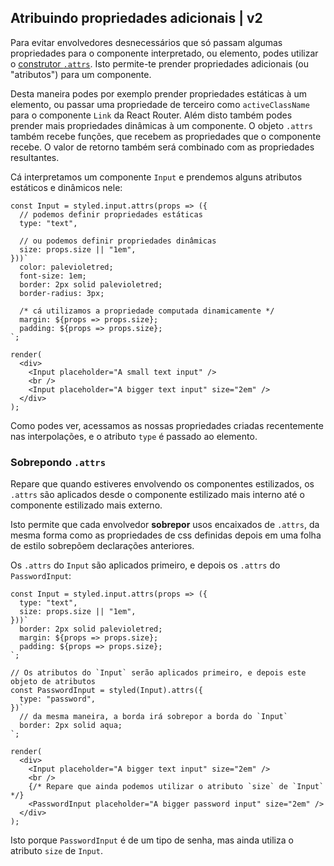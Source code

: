 ## Atribuindo propriedades adicionais | v2

Para evitar envolvedores desnecessários que só passam algumas propriedades para o componente interpretado, ou elemento, podes utilizar o [construtor `.attrs`](/docs/api#attrs). Isto permite-te prender propriedades adicionais (ou "atributos") para um componente.

Desta maneira podes por exemplo prender propriedades estáticas à um elemento, ou passar uma propriedade de terceiro como `activeClassName` para o componente `Link` da React Router. Além disto também podes prender mais propriedades dinâmicas à um componente. O objeto `.attrs` também recebe funções, que recebem as propriedades que o componente recebe. O valor de retorno também será combinado com as propriedades resultantes.

Cá interpretamos um componente `Input` e prendemos alguns atributos estáticos e dinâmicos nele:

```react
const Input = styled.input.attrs(props => ({
  // podemos definir propriedades estáticas
  type: "text",

  // ou podemos definir propriedades dinâmicas
  size: props.size || "1em",
}))`
  color: palevioletred;
  font-size: 1em;
  border: 2px solid palevioletred;
  border-radius: 3px;

  /* cá utilizamos a propriedade computada dinamicamente */
  margin: ${props => props.size};
  padding: ${props => props.size};
`;

render(
  <div>
    <Input placeholder="A small text input" />
    <br />
    <Input placeholder="A bigger text input" size="2em" />
  </div>
);
```

Como podes ver, acessamos as nossas propriedades criadas recentemente nas interpolações, e o atributo `type` é passado ao elemento.

### Sobrepondo `.attrs`

Repare que quando estiveres envolvendo os componentes estilizados, os `.attrs` são aplicados desde o componente estilizado mais interno até o componente estilizado mais externo.

Isto permite que cada envolvedor **sobrepor** usos encaixados de `.attrs`, da mesma forma como as propriedades de css definidas depois em uma folha de estilo sobrepõem declarações anteriores.

Os `.attrs` do `Input` são aplicados primeiro, e depois os `.attrs` do `PasswordInput`:

```react
const Input = styled.input.attrs(props => ({
  type: "text",
  size: props.size || "1em",
}))`
  border: 2px solid palevioletred;
  margin: ${props => props.size};
  padding: ${props => props.size};
`;

// Os atributos do `Input` serão aplicados primeiro, e depois este objeto de atributos
const PasswordInput = styled(Input).attrs({
  type: "password",
})`
  // da mesma maneira, a borda irá sobrepor a borda do `Input`
  border: 2px solid aqua;
`;

render(
  <div>
    <Input placeholder="A bigger text input" size="2em" />
    <br />
    {/* Repare que ainda podemos utilizar o atributo `size` de `Input` */}
    <PasswordInput placeholder="A bigger password input" size="2em" />
  </div>
);
```

Isto porque `PasswordInput` é de um tipo de senha, mas ainda utiliza o atributo `size` de `Input`.
